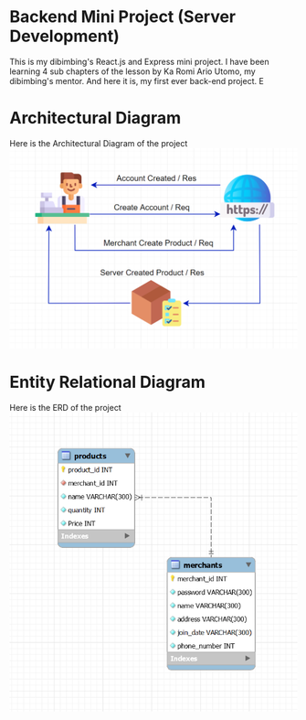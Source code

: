 # Backend Mini Project (Server Development)

This is my dibimbing's React.js and Express mini project. I have been learning 4 sub chapters of the lesson by Ka Romi Ario Utomo, my dibimbing's mentor. And here it is, my first ever back-end project. E


# Architectural Diagram
Here is the Architectural Diagram of the project \
![AD](images/AD.png)


# Entity Relational Diagram
Here is the ERD of the project \
![ERD](images/ERD.png) 
